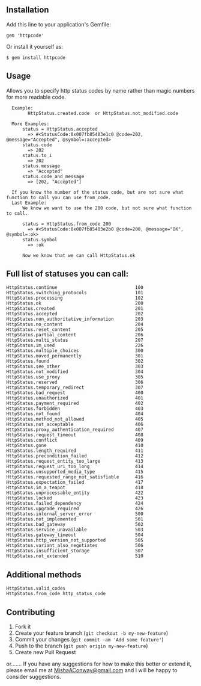 ## Installation

Add this line to your application's Gemfile:

    gem 'httpcode'

Or install it yourself as:

    $ gem install httpcode

## Usage

Allows you to specify http status codes by name rather than magic numbers for more readable code.

      Example:
            HttpStatus.created.code  or HttpStatus.not_modified.code

      More Examples:
          status = HttpStatus.accepted
            => #<StatusCode:0x007fb85403e1c0 @code=202, @message="Accepted", @symbol=:accepted>
          status.code
            => 202
          status.to_i
            => 202
          status.message
            => "Accepted"
          status.code_and_message
            => [202, "Accepted"]

      If you know the number of the status code, but are not sure what function to call you can use from_code.
      Last Example:
          We know we want to use the 200 code, but not sure what function to call.

          status = HttpStatus.from_code 200
            => #<StatusCode:0x007fb85403e2b0 @code=200, @message="OK", @symbol=:ok>
          status.symbol
            => :ok

          Now we know that we can call HttpStatus.ok

## Full list of statuses you can call:
    HttpStatus.continue				                100
    HttpStatus.switching_protocols				    101
    HttpStatus.processing				            102
    HttpStatus.ok				                    200
    HttpStatus.created				                201
    HttpStatus.accepted				                202
    HttpStatus.non_authoritative_information		203
    HttpStatus.no_content				            204
    HttpStatus.reset_content				        205
    HttpStatus.partial_content				        206
    HttpStatus.multi_status				            207
    HttpStatus.im_used				                226
    HttpStatus.multiple_choices				        300
    HttpStatus.moved_permanently				    301
    HttpStatus.found				                302
    HttpStatus.see_other				            303
    HttpStatus.not_modified				            304
    HttpStatus.use_proxy				            305
    HttpStatus.reserved				                306
    HttpStatus.temporary_redirect				    307
    HttpStatus.bad_request				            400
    HttpStatus.unauthorized				            401
    HttpStatus.payment_required				        402
    HttpStatus.forbidden				            403
    HttpStatus.not_found				            404
    HttpStatus.method_not_allowed				    405
    HttpStatus.not_acceptable				        406
    HttpStatus.proxy_authentication_required		407
    HttpStatus.request_timeout				        408
    HttpStatus.conflict				                409
    HttpStatus.gone				                    410
    HttpStatus.length_required				        411
    HttpStatus.precondition_failed				    412
    HttpStatus.request_entity_too_large				413
    HttpStatus.request_uri_too_long				    414
    HttpStatus.unsupported_media_type				415
    HttpStatus.requested_range_not_satisfiable		416
    HttpStatus.expectation_failed				    417
    HttpStatus.im_a_teapot				            418
    HttpStatus.unprocessable_entity				    422
    HttpStatus.locked				                423
    HttpStatus.failed_dependency				    424
    HttpStatus.upgrade_required				        426
    HttpStatus.internal_server_error				500
    HttpStatus.not_implemented				        501
    HttpStatus.bad_gateway				            502
    HttpStatus.service_unavailable				    503
    HttpStatus.gateway_timeout				        504
    HttpStatus.http_version_not_supported			505
    HttpStatus.variant_also_negotiates				506
    HttpStatus.insufficient_storage				    507
    HttpStatus.not_extended				            510


## Additional methods
    HttpStatus.valid_codes
    HttpStatus.from_code http_status_code




## Contributing

1. Fork it
2. Create your feature branch (`git checkout -b my-new-feature`)
3. Commit your changes (`git commit -am 'Add some feature'`)
4. Push to the branch (`git push origin my-new-feature`)
5. Create new Pull Request

or.......
If you have any suggestions for how to make this better or extend it, please email me at MishaAConway@gmail.com and I
will be happy to consider suggestions.
